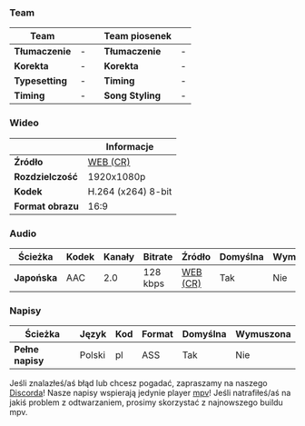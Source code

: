 
### Team

| Team                  |    |     | Team piosenek    |    |
| --------------------- | -- | --- | ---------------- | -- |
| **Tłumaczenie**       | -  |     | **Tłumaczenie**  | -  |
| **Korekta**           | -  |     | **Korekta**      | -  |
| **Typesetting**       | -  |     | **Timing**       | -  |
| **Timing**            | -  |     | **Song Styling** | -  |

### Wideo

|                     | **Informacje**               |
| ------------------- | ---------------------------- |
| **Źródło**          | <a href="link">WEB (CR)</a>  |
| **Rozdzielczość**   | 1920x1080p                   |
| **Kodek**           | H.264 (x264) 8-bit           |
| **Format obrazu**   | 16:9                         |

### Audio

| Ścieżka      | Kodek | Kanały   | Bitrate  | Źródło                      | Domyślna | Wymuszona |
| ------------ | ----- | -------- | -------- | --------------------------- | -------- | --------- |
| **Japońska** | AAC   | 2.0      | 128 kbps | <a href="link">WEB (CR)</a> | Tak      | Nie       |

### Napisy

| Ścieżka                         | Język  | Kod | Format | Domyślna | Wymuszona |
| ------------------------------- | ------ | --- | ------ | -------- | --------- |
| **Pełne napisy**                | Polski | pl  | ASS    | Tak      | Nie       |

Jeśli znalazłeś/aś błąd lub chcesz pogadać, zapraszamy na naszego <a href="https://discord.com/invite/xT7R7QNJPA">Discorda</a>!
Nasze napisy wspierają jedynie player <a href="https://mpv.io/">mpv</a>! Jeśli natrafiłeś/aś na jakiś problem z odtwarzaniem, prosimy skorzystać z najnowszego buildu mpv.

